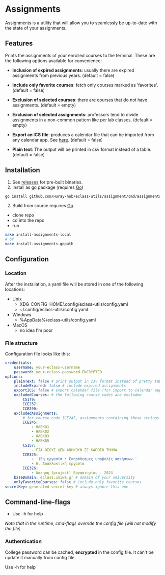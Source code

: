# Assignments

Assignments is a utility that will allow you to seamlessly be up-to-date with the state of your assignments.

## Features 

Prints the assignments of your enrolled courses to the terminal. These are the following options available for convenience:

- **Inclusion of expired assignments**: usually there are expired assignments from previous years.
(default = false)

- **Include only favorite courses**: fetch only courses marked as 'favorites'. 
(default = false)

- **Exclusion of selected courses**: there are courses that do not have assignments.
(default = empty)

- **Exclusion of selected assignments**: professors tend to divide assignments in a non-common pattern like per lab classes.
(default = empty)

- **Export an ICS file**: produces a calendar file that can be imported from any calendar app. See [here](https://support.google.com/calendar/answer/37118?hl=en&co=GENIE.Platform%3DDesktop). 
(default = false)

- **Plain text**: The output will be printed in csv format instead of a table.
(default = false)


## Installation

1. See [releases](https://github.com/Huray-hub/eclass-utils/releases) for pre-built binaries.
2. Install as go package (requires [Go](https://go.dev))
```sh
go install github.com/Huray-hub/eclass-utils/assignment/cmd/assignments@latest
```
2. Build from source requires [Go](https://go.dev).
- clone repo
- cd into the repo 
- run
```sh
make install-assignments-local
# or 
make install-assignments-gopath
```

## Configuration
### Location
After the installation, a yaml file will be stored in one of the following locations:
- Unix
    - XDG_CONFIG_HOME/.config/eclass-utils/config.yaml
    - ~/.config/eclass-utils/config.yaml
- Windows
    - %AppData%/eclass-utils/config.yaml
- MacOS
    - no idea I'm poor

### File structure
Configuration file looks like this: 
```yaml
credentials:
    username: your-eclass-username
    password: your-eclass-password-ENCRYPTED
options:
    plainText: false # print output in csv format instead of pretty table
    includeExpired: false # include expired assignments
    exportICS: false # export calendar file (for import to calendar apps) 
    excludedCourses: # the following course codes are excluded
        CS179: 
        ICE257: 
        ICE290: 
    excludedAssignments:
        # for course code ICE245, assignments containing these strings are excluded
        ICE245: 
            - ΗΛΕΚ01
            - ΗΛΕΚ02
            - ΗΛΕΚ03
            - ΗΛΕΚ05
        CS157:
            - ΓΙΑ ΟΣΟΥΣ ΔΕΝ ΑΝΗΚΟΥΝ ΣΕ ΚΑΠΟΙΟ ΤΜΗΜΑ
        ICE325:
            - '15η εργασία : Εκπρόθεσμες υποβολές ασκήσεων.'
            - 6. Απαλλακτική εργασία
        ICE326:
            - Άσκηση (project) Εργαστηρίου - 2023
    baseDomain: eclass.uniwa.gr # domain of your university
    onlyFavoriteCourses: false # include only favorite courses
secretKey: generated-secret-key # always ignore this one
```


## Command-line-flags
- Use -h for help

*Note that in the runtime, cmd-flags override the config file (will not modify the file)*

### Authentication

College password can be cached, **encrypted** in the config file. It can't be update it manually from config file. 

Use -h for help
